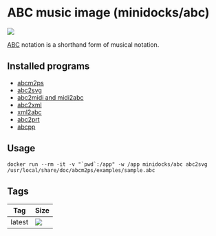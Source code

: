 ABC music image (minidocks/abc)
===============================

![](http://abcplus.sourceforge.net/Scherzando.png)

[ABC](http://abcnotation.com/) notation is a shorthand form of musical notation.

Installed programs
-------------------

- [abcm2ps](https://github.com/leesavide/abcm2ps/)
- [abc2svg](https://chiselapp.com/user/moinejf/repository/abc2svg/doc/trunk/README.md)
- [abc2midi and midi2abc](https://ifdo.ca/~seymour/runabc/top.html)
- [abc2xml](https://wim.vree.org/svgParse/abc2xml.html)
- [xml2abc](https://wim.vree.org/svgParse/xml2abc.html)
- [abc2prt](http://abcplus.sourceforge.net/#abc2prt)
- [abcpp](http://abcplus.sourceforge.net/#abcpp)

Usage
-----

```shell
docker run --rm -it -v "`pwd`:/app" -w /app minidocks/abc abc2svg /usr/local/share/doc/abcm2ps/examples/sample.abc
```

Tags
----

 Tag    | Size
 ---    | ----
 latest | ![](https://img.shields.io/docker/image-size/minidocks/abc/latest?style=flat-square&logo=docker&label=size)
